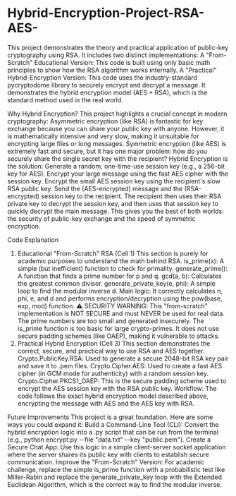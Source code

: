 # Hybrid-Encryption-Project-RSA-AES-
This project demonstrates the theory and practical application of public-key cryptography using RSA. It includes two distinct implementations:
 A "From-Scratch" Educational Version: This code is built using only basic math principles to show how the RSA algorithm works internally.
 A "Practical" Hybrid-Encryption Version: This code uses the industry-standard pycryptodome library to securely encrypt and decrypt a message. It demonstrates the hybrid encryption model (AES + RSA), which is the standard method used in the real world.

 Why Hybrid Encryption?
This project highlights a crucial concept in modern cryptography:
Asymmetric encryption (like RSA) is fantastic for key exchange because you can share your public key with anyone. However, it is mathematically intensive and very slow, making it unsuitable for encrypting large files or long messages.
Symmetric encryption (like AES) is extremely fast and secure, but it has one major problem: how do you securely share the single secret key with the recipient?
Hybrid Encryption is the solution:
Generate a random, one-time-use session key (e.g., a 256-bit key for AES).
Encrypt your large message using the fast AES cipher with the session key.
Encrypt the small AES session key using the recipient's slow RSA public key.
Send the (AES-encrypted) message and the (RSA-encrypted) session key to the recipient.
The recipient then uses their RSA private key to decrypt the session key, and then uses that session key to quickly decrypt the main message. This gives you the best of both worlds: the security of public-key exchange and the speed of symmetric encryption.


Code Explanation
1. Educational "From-Scratch" RSA (Cell 1)
This section is purely for academic purposes to understand the math behind RSA.
is_prime(x): A simple (but inefficient) function to check for primality.
generate_prime(): A function that finds a prime number for p and q.
gcd(a, b): Calculates the greatest common divisor.
generate_private_key(e, phi): A simple loop to find the modular inverse d.
Main logic: It correctly calculates n, phi, e, and d and performs encryption/decryption using the pow(base, exp, mod) function.
⚠️ SECURITY WARNING: This "from-scratch" implementation is NOT SECURE and must NEVER be used for real data.
The prime numbers are too small and generated insecurely.
The is_prime function is too basic for large crypto-primes.
It does not use secure padding schemes (like OAEP), making it vulnerable to attacks.
2. Practical Hybrid Encryption (Cell 3)
This section demonstrates the correct, secure, and practical way to use RSA and AES together.
Crypto.PublicKey.RSA: Used to generate a secure 2048-bit RSA key pair and save it to .pem files.
Crypto.Cipher.AES: Used to create a fast AES cipher (in GCM mode for authenticity) with a random session key.
Crypto.Cipher.PKCS1_OAEP: This is the secure padding scheme used to encrypt the AES session key with the RSA public key.
Workflow: The code follows the exact hybrid encryption model described above, encrypting the message with AES and the AES key with RSA.


Future Improvements
This project is a great foundation. Here are some ways you could expand it:
Build a Command-Line Tool (CLI): Convert the hybrid encryption logic into a .py script that can be run from the terminal (e.g., python encrypt.py --file "data.txt" --key "public.pem").
Create a Secure Chat App: Use this logic in a simple client-server socket application where the server shares its public key with clients to establish secure communication.
Improve the "From-Scratch" Version: For academic challenge, replace the simple is_prime function with a probabilistic test like Miller-Rabin and replace the generate_private_key loop with the Extended Euclidean Algorithm, which is the correct way to find the modular inverse.
